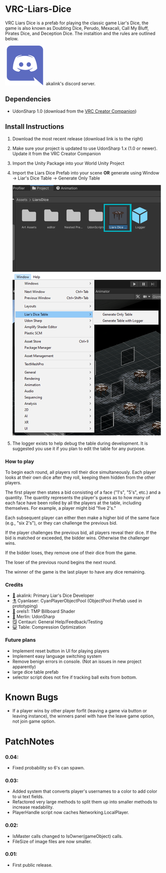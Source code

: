 # VRC-Liars-Dice
VRC Liars Dice is a prefab for playing the classic game Liar's Dice, the game is also known as Doubting Dice, Perudo, Mexacali, Call My Bluff, Pirates Dice, and Deception Dice. The instaltion and the rules are outlined below. 

[![Discord Invite](/image%20files/2111370.png)](https://discord.gg/u4SNU3eRrd) akalink's discord server.

## Dependencies
- UdonSharp 1.0 (download from the [VRC Creator Companion](https://vcc.docs.vrchat.com/))


## Install Instructions
1. Download the most recent release (download link is to the right)
2. Make sure your project is updated to use UdonSharp 1.x (1.0 or newer). Update it from the VRC Creator Companion
3. Import the Unity Package into your World Unity Project
4. Import the Liars Dice Prefab into your scene **OR** generate using Window -> Liar's Dice Table -> Generate Only Table

   ![Example of the prefab](/image%20files/prefab%20example.png)
   ![Example of the Window Option](/image%20files/editor%20script%20example.png)
5. The logger exists to help debug the table during development. It is suggested you use it if you plan to edit the table for any purpose.

### How to play
To begin each round, all players roll their dice simultaneously. Each player looks at their own dice after they roll, keeping them hidden from the other players.

The first player then states a bid consisting of a face ("1's", "5's", etc.) and a quantity. The quantity represents the player's guess as to how many of each face have been rolled by all the players at the table, including themselves. For example, a player might bid "five 2's."

Each subsequent player can either then make a higher bid of the same face (e.g., "six 2's"), or they can challenge the previous bid.

If the player challenges the previous bid, all players reveal their dice. If the bid is matched or exceeded, the bidder wins. Otherwise the challenger wins.

If the bidder loses, they remove one of their dice from the game.

The loser of the previous round begins the next round.

The winner of the game is the last player to have any dice remaining.


### Credits
- [🦎](https://github.com/akalink) akalink: Primary Liar's Dice Developer
- [⚗️](https://github.com/CyanLaser) Cyanlaser: CyanPlayerObjectPool (ObjectPool Prefab used in prototyping)
- [🧝‍](https://github.com/orels1) orels1: TMP Billboard Shader
- [🧙](https://github.com/MerlinVR/UdonSharp) Merlin: UdonSharp
- [😼](https://github.com/Centauri2442) Centauri: General Help/Feedback/Testing
- [😺](https://github.com/Metamaniac) Table: Compression Optimization


### Future plans
- Implement reset button in UI for playing players
- Implement easy language switching system
- Remove benign errors in console. (Not an issues in new project apparently)
- large dice table prefab
- selector script does not fire if tracking ball exits from bottom.

# Known Bugs
- If a player wins by other player forfit (leaving a game via button or leaving instance), the winners panel with have the leave game option, not join game option.

# PatchNotes

### 0.04:
- Fixed probability so 6's can spawn.

### 0.03:
- Added system that converts player's usernames to a color to add color to ui text fields.
- Refactored very large methods to split them up into smaller methods to increase readability.
- PlayerHandle script now caches Networking.LocalPlayer.


### 0.02:
- IsMaster calls changed to IsOwner(gameObject) calls.
- FileSize of image files are now smaller.

### 0.01:
- First public release.

